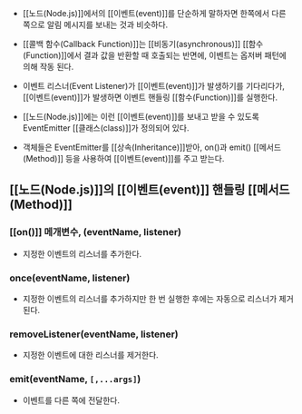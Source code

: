 - [[노드(Node.js)]]에서의 [[이벤트(event)]]를 단순하게 말하자면 한쪽에서 다른 쪽으로 알림 메시지를 보내는 것과 비슷하다.

- [[콜백 함수(Callback Function)]]는 [[비동기(asynchronous)]] [[함수(Function)]]에서 결과 값을 반환할 때 호출되는 반면에, 이벤트는 옵저버 패턴에 의해 작동 된다.
- 이벤트 리스너(Event Listener)가 [[이벤트(event)]]가 발생하기를 기다리다가, [[이벤트(event)]]가 발생하면 이벤트 핸들링 [[함수(Function)]]를 실행한다.

- [[노드(Node.js)]]에는 이런 [[이벤트(event)]]를 보내고 받을 수 있도록 EventEmitter [[클래스(class)]]가 정의되어 있다. 
- 객체들은 EventEmitter를 [[상속(Inheritance)]]받아, on()과 emit() [[메서드(Method)]] 등을 사용하여 [[이벤트(event)]]를 주고 받는다.





## [[노드(Node.js)]]의 [[이벤트(event)]] 핸들링  [[메서드(Method)]]
### [[on()]] 메개변수, (eventName, listener)

- 지정한 이벤트의 리스너를 추가한다.
### once(eventName, listener)

- 지정한 이벤트의 리스너를 추가하지만 한 번 실행한 후에는 자동으로 리스너가 제거된다.
### removeListener(eventName, listener)

- 지정한 이벤트에 대한 리스너를 제거한다.
### emit(eventName, `[,...args]`)

- 이벤트를 다른 쪽에 전달한다.

